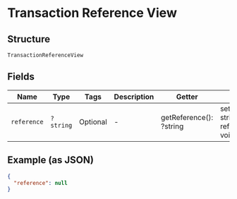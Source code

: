 
# Transaction Reference View

## Structure

`TransactionReferenceView`

## Fields

| Name | Type | Tags | Description | Getter | Setter |
|  --- | --- | --- | --- | --- | --- |
| `reference` | `?string` | Optional | - | getReference(): ?string | setReference(?string reference): void |

## Example (as JSON)

```json
{
  "reference": null
}
```

